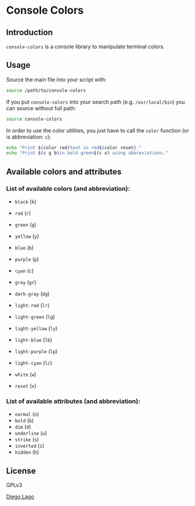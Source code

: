 # Console Colors

## Introduction

`console-colors` is a console library to manipulate terminal colors.

## Usage

Source the main file into your script with:

```bash
source /path/to/console-colors
```

If you put `console-colors` into your search path (e.g. `/usr/local/bin`) you can source without full path:

```bash
source console-colors
```

In order to use the color utilities, you just have to call the `color` function (or is abbreviation: `c`):

```bash
echo "Print $(color red)text in red$(color reset)."
echo "Print $(c g b)in bold green$(c x) using abbreviations."
```
## Available colors and attributes

### List of available colors (and abbreviation):

* `black` (`k`)
* `red` (`r`)
* `green` (`g`)
* `yellow` (`y`)
* `blue` (`b`)
* `purple` (`p`)
* `cyan` (`c`)
* `gray` (`gr`)
* `dark-gray` (`dg`)
* `light-red` (`lr`)
* `light-green` (`lg`)
* `light-yellow` (`ly`)
* `light-blue` (`lb`)
* `light-purple` (`lp`)
* `light-cyan` (`lc`)
* `white` (`w`)

* `reset` (`x`)
### List of available attributes (and abbreviation):

* `normal` (`n`)
* `bold` (`b`)
* `dim` (`d`)
* `underline` (`u`)
* `strike` (`s`)
* `inverted` (`i`)
* `hidden` (`h`)

## License

GPLv3

[Diego Lago](diego.lago.gonzalez@gmail.com)

